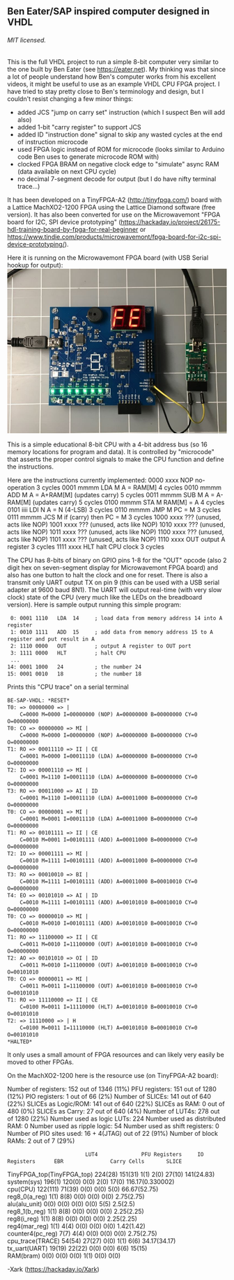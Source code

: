 ## Ben Eater/SAP inspired computer designed in VHDL 

###### MIT licensed.

This is the full VHDL project to run a simple 8-bit computer very similar to the one built by Ben Eater (see https://eater.net).   My thinking was that since
a lot of people understand how Ben's computer works from his excellent videos, it might be useful to use as an example VHDL CPU FPGA project.  I have tried to stay pretty close
to Ben's terminology and design, but I couldn't resist changing a few minor things:

 * added JCS "jump on carry set" instruction (which I suspect Ben will add also)
 * added 1-bit "carry register" to support JCS
 * added ID "instruction done" signal to skip any wasted cycles at the end of instruction microcode
 * used FPGA logic instead of ROM for microcode (looks similar to Arduino code Ben uses to generate microcode ROM with)
 * clocked FPGA BRAM on negative clock edge to "simulate" async RAM (data available on next CPU cycle)
 * no decimal 7-segment decode for output (but I do have nifty terminal trace...)

It has been developed on a TinyFPGA-A2 (http://tinyfpga.com/) board with a Lattice MachXO2-1200 FPGA using the Lattice Diamond software (free version). It has also been converted for use on the Microwavemont "FPGA board for I2C, SPI device prototyping" (https://hackaday.io/project/26175-hdl-training-board-by-fpga-for-real-beginner or https://www.tindie.com/products/microwavemont/fpga-board-for-i2c-spi-device-prototyping/).

Here it is running on the Microwavemont FPGA board (with USB Serial hookup for output):
![Alt text](MicrowavemontFPGA_w_serial.jpg?raw=true "BenEaterVHDL running on Microwavemont FPGA board (with USB Serial hookup for output)")

This is a simple educational 8-bit CPU with a 4-bit address bus (so 16 memory locations for program and data).  It is controlled by "microcode" that asserts the proper control signals to make the CPU function and define the instructions.

Here are the instructions currently implemented:
    0000 xxxx   NOP             no-operation					3 cycles
    0001 mmmm   LDA M           A = RAM[M]						4 cycles
    0010 mmmm   ADD M           A = A+RAM[M] (updates carry)	5 cycles
    0011 mmmm   SUB M           A = A-RAM[M] (updates carry)	5 cycles
    0100 mmmm   STA M           RAM[M] = A						4 cycles
    0101 iiii   LDI N           A = N (4-LSB)					3 cycles
    0110 mmmm   JMP M           PC = M							3 cycles
    0111 mmmm   JCS M           if (carry) then PC = M			3 cycles
    1000 xxxx   ??? (unused, acts like NOP)
    1001 xxxx   ??? (unused, acts like NOP)
    1010 xxxx   ??? (unused, acts like NOP)
    1011 xxxx   ??? (unused, acts like NOP)
    1100 xxxx   ??? (unused, acts like NOP)
    1101 xxxx   ??? (unused, acts like NOP)
    1110 xxxx   OUT             output A register				3 cycles
    1111 xxxx   HLT             halt CPU clock					3 cycles	

The CPU has 8-bits of binary on GPIO pins 1-8 for the "OUT" opcode (also 2 digit hex on seven-segment display for Microwavemont FPGA board) and also has one button to halt the clock and one for reset.  There is also a transmit
only UART output TX on pin 9 (this can be used with a USB serial adapter at 9600 baud 8N1).  The UART will output real-time (with very slow clock) state
of the CPU (very much like the LEDs on the breadboard version).  Here is sample output running this simple program:

     0: 0001 1110   LDA  14     ; load data from memory address 14 into A register
     1: 0010 1111   ADD  15     ; add data from memory address 15 to A register and put result in A
     2: 1110 0000   OUT         ; output A register to OUT port
     3: 1111 0000   HLT         ; halt CPU
     ...
    14: 0001 1000   24          ; the number 24
    15: 0001 0010   18          ; the number 18

Prints this "CPU trace" on a serial terminal 
    
    BE-SAP-VHDL: *RESET*
    T0: => 00000000 => |
        C=0000 M=0000 I=00000000 (NOP) A=00000000 B=00000000 CY=0 O=00000000
    T0: CO => 00000000 => MI |
        C=0000 M=0000 I=00000000 (NOP) A=00000000 B=00000000 CY=0 O=00000000
    T1: RO => 00011110 => II | CE
        C=0001 M=0000 I=00011110 (LDA) A=00000000 B=00000000 CY=0 O=00000000
    T2: IO => 00001110 => MI |
        C=0001 M=1110 I=00011110 (LDA) A=00000000 B=00000000 CY=0 O=00000000
    T3: RO => 00011000 => AI | ID
        C=0001 M=1110 I=00011110 (LDA) A=00011000 B=00000000 CY=0 O=00000000
    T0: CO => 00000001 => MI |
        C=0001 M=0001 I=00011110 (LDA) A=00011000 B=00000000 CY=0 O=00000000
    T1: RO => 00101111 => II | CE
        C=0010 M=0001 I=00101111 (ADD) A=00011000 B=00000000 CY=0 O=00000000
    T2: IO => 00001111 => MI |
        C=0010 M=1111 I=00101111 (ADD) A=00011000 B=00000000 CY=0 O=00000000
    T3: RO => 00010010 => BI |
        C=0010 M=1111 I=00101111 (ADD) A=00011000 B=00010010 CY=0 O=00000000
    T4: EO => 00101010 => AI | ID
        C=0010 M=1111 I=00101111 (ADD) A=00101010 B=00010010 CY=0 O=00000000
    T0: CO => 00000010 => MI |
        C=0010 M=0010 I=00101111 (ADD) A=00101010 B=00010010 CY=0 O=00000000
    T1: RO => 11100000 => II | CE
        C=0011 M=0010 I=11100000 (OUT) A=00101010 B=00010010 CY=0 O=00000000
    T2: AO => 00101010 => OI | ID
        C=0011 M=0010 I=11100000 (OUT) A=00101010 B=00010010 CY=0 O=00101010
    T0: CO => 00000011 => MI |
        C=0011 M=0011 I=11100000 (OUT) A=00101010 B=00010010 CY=0 O=00101010
    T1: RO => 11110000 => II | CE
        C=0100 M=0011 I=11110000 (HLT) A=00101010 B=00010010 CY=0 O=00101010
    T2: => 11110000 => | H
        C=0100 M=0011 I=11110000 (HLT) A=00101010 B=00010010 CY=0 O=00101010
    *HALTED*

It only uses a small amount of FPGA resources and can likely very easily be moved to other FPGAs.

On the MachXO2-1200 here is the resource use (on TinyFPGA-A2 board):

   Number of registers:    152 out of  1346 (11%)
      PFU registers:          151 out of  1280 (12%)
      PIO registers:            1 out of    66 (2%)
   Number of SLICEs:       141 out of   640 (22%)
      SLICEs as Logic/ROM:    141 out of   640 (22%)
      SLICEs as RAM:            0 out of   480 (0%)
      SLICEs as Carry:         27 out of   640 (4%)
   Number of LUT4s:        278 out of  1280 (22%)
      Number used as logic LUTs:        224
      Number used as distributed RAM:     0
      Number used as ripple logic:       54
      Number used as shift registers:     0
   Number of PIO sites used: 16 + 4(JTAG) out of 22 (91%)
   Number of block RAMs:  2 out of 7 (29%)

                             LUT4              PFU Registers     IO Registers      EBR               Carry Cells       SLICE             
TinyFPGA_top(TinyFPGA_top)   224(28)           151(31)           1(1)              2(0)              27(10)            141(24.83)        
    system(sys)              196(1)            120(0)            0(0)              2(0)              17(0)             116.17(0.330002)  
        cpu(CPU)             122(111)          71(39)            0(0)              0(0)              5(0)              66.67(52.75)      
            reg8_0(a_reg)    1(1)              8(8)              0(0)              0(0)              0(0)              2.75(2.75)        
            alu(alu_unit)    0(0)              0(0)              0(0)              0(0)              5(5)              2.5(2.5)          
            reg8_1(b_reg)    1(1)              8(8)              0(0)              0(0)              0(0)              2.25(2.25)        
            reg8(i_reg)      1(1)              8(8)              0(0)              0(0)              0(0)              2.25(2.25)        
            reg4(mar_reg)    1(1)              4(4)              0(0)              0(0)              0(0)              1.42(1.42)        
            counter4(pc_reg) 7(7)              4(4)              0(0)              0(0)              0(0)              2.75(2.75)        
        cpu_trace(TRACE)     54(54)            27(27)            0(0)              1(1)              6(6)              34.17(34.17)      
        tx_uart(UART)        19(19)            22(22)            0(0)              0(0)              6(6)              15(15)            
        RAM(bram)            0(0)              0(0)              0(0)              1(1)              0(0)              0(0)              
   
-Xark (https://hackaday.io/Xark)

